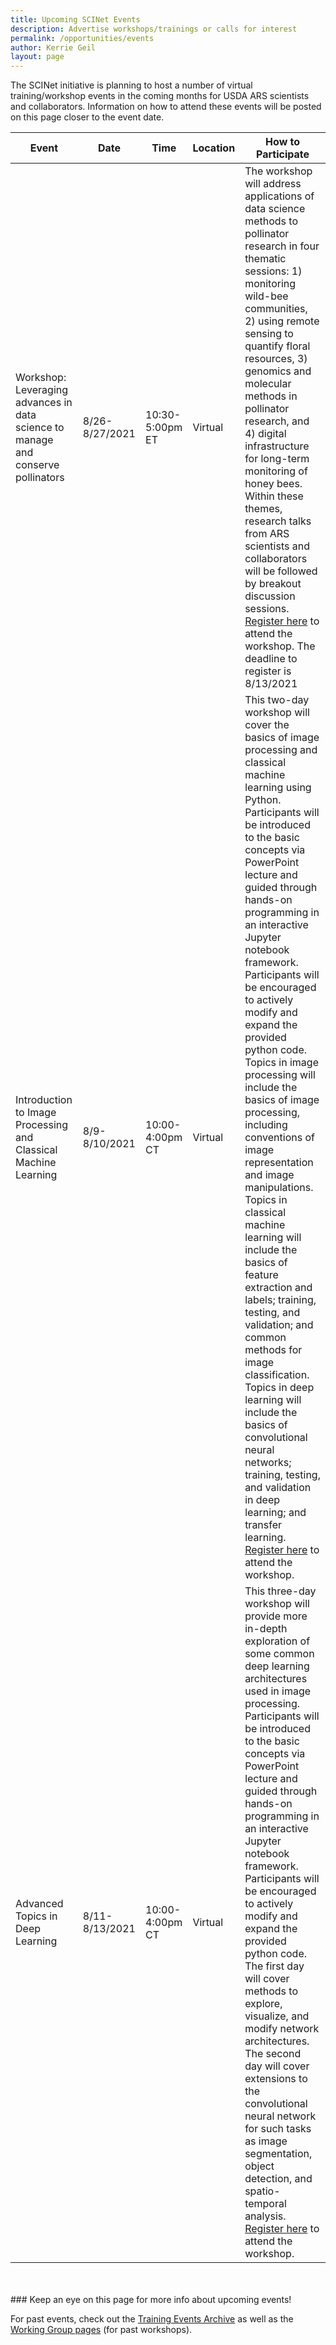 ```yaml
---
title: Upcoming SCINet Events 
description: Advertise workshops/trainings or calls for interest
permalink: /opportunities/events
author: Kerrie Geil
layout: page
---
```


The SCINet initiative is planning to host a number of virtual training/workshop events in the coming months for USDA ARS scientists and collaborators. Information on how to attend these events will be posted on this page closer to the event date. 

**Event** | **Date** | **Time** | **Location** | **How to Participate**
---|---|---|---|---|
Workshop: Leveraging advances in data science to manage and conserve pollinators | 8/26-8/27/2021 | 10:30-5:00pm ET | Virtual | The workshop will address applications of data science methods to pollinator research in four thematic sessions: 1) monitoring wild-bee communities, 2) using remote sensing to quantify floral resources, 3) genomics and molecular methods in pollinator research, and 4) digital infrastructure for long-term monitoring of honey bees. Within these themes, research talks from ARS scientists and collaborators will be followed by breakout discussion sessions. [Register here](https://forms.office.com/Pages/ResponsePage.aspx?id=5zZb7e4BvE6GfuA8-g1Gl0h8Dv2kVhpPgFMdFDP3MN9UNzE1UDVESkRTSkk1VzY0REdWVVZIQjNKMy4u) to attend the workshop. The deadline to register is 8/13/2021|
Introduction to Image Processing and Classical Machine Learning | 8/9-8/10/2021 | 10:00-4:00pm CT | Virtual | This two-day workshop will cover the basics of image processing and classical machine learning using Python. Participants will be introduced to the basic concepts via PowerPoint lecture and guided through hands-on programming in an interactive Jupyter notebook framework. Participants will be encouraged to actively modify and expand the provided python code. Topics in image processing will include the basics of image processing, including conventions of image representation and image manipulations. Topics in classical machine learning will include the basics of feature extraction and labels; training, testing, and validation; and common methods for image classification. Topics in deep learning will include the basics of convolutional neural networks; training, testing, and validation in deep learning; and transfer learning. [Register here](http://msuext.ms/ars) to attend the workshop. |
Advanced Topics in Deep Learning | 8/11-8/13/2021 | 10:00-4:00pm CT | Virtual | This three-day workshop will provide more in-depth exploration of some common deep learning architectures used in image processing. Participants will be introduced to the basic concepts via PowerPoint lecture and guided through hands-on programming in an interactive Jupyter notebook framework. Participants will be encouraged to actively modify and expand the provided python code. The first day will cover methods to explore, visualize, and modify network architectures. The second day will cover extensions to the convolutional neural network for such tasks as image segmentation, object detection, and spatio-temporal analysis. [Register here](http://msuext.ms/ars) to attend the workshop. |

<br>
<br>
### Keep an eye on this page for more info about upcoming events!


For past events, check out the [Training Events Archive](/training-archive/) as well as the [Working Group pages](/working-groups/) (for past workshops).

